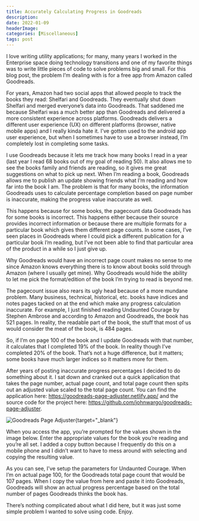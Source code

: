 ```yaml
---
title: Accurately Calculating Progress in Goodreads
description: 
date: 2022-01-09
headerImage: 
categories: [Miscellaneous]
tags: post
---
```


I love writing utility applications; for many, many years I worked in the Enterprise space doing technology transitions and one of my favorite things was to write little pieces of code to solve problems big and small. For this blog post, the problem I’m dealing with is for a free app from Amazon called Goodreads.

For years, Amazon had two social apps that allowed people to track the books they read: Shelfari and Goodreads. They eventually shut down Shelfari and merged everyone’s data into Goodreads. That saddened me because Shelfari was a much better app than Goodreads and delivered a more consistent experience across platforms. Goodreads delivers a different user experience (UX) on different platforms (browser, native mobile apps) and I really kinda hate it. I’ve gotten used to the android app user experience, but when I sometimes have to use a browser instead, I’m completely lost in completing some tasks.

I use Goodreads because it lets me track how many books I read in a year (last year I read 68 books out of my goal of reading 50). It also allows me to see the books family and friends are reading, so it gives me great suggestions on what to pick up next. When I’m reading a book, Goodreads allows me to publish an update showing friends what I’m reading and how far into the book I am. The problem is that for many books, the information Goodreads uses to calculate percentage completion based on page number is inaccurate, making the progress value inaccurate as well. 

This happens because for some books, the pagecount data Goodreads has for some books is incorrect. This happens either because their source provides incorrect information or because there are multiple formats for a particular book which gives them different page counts. In some cases, I’ve seen places in Goodreads where I could pick a different publication for a particular book I’m reading, but I’ve not been able to find that particular area of the product in a while so I just give up. 

Why Goodreads would have an incorrect page count makes no sense to me since Amazon knows everything there is to know about books sold through Amazon (where I usually get mine). Why Goodreads would hide the ability to let me pick the format/edition of the book I’m trying to read is beyond me.

The pagecount issue also rears its ugly head because of a more mundane problem. Many business, technical, historical, etc. books have indices and notes pages tacked on at the end which make any progress calculation inaccurate. 
For example, I just finished reading Undaunted Courage by Stephen Ambrose and according to Amazon and Goodreads, the book has 521 pages. In reality, the readable part of the book, the stuff that most of us would consider the meat of the book, is 484 pages. 

So, if I’m on page 100 of the book and I update Goodreads with that number, it calculates that I completed 19% of the book. In reality though I’ve completed 20% of the book. That’s not a huge difference, but it matters; some books have much larger indices so it matters more for them.

After years of posting inaccurate progress percentages I decided to do something about it. I sat down and cranked out a quick application that takes the page number, actual page count, and total page count then spits out an adjusted value scaled to the total page count. You can find the application here: https://goodreads-page-adjuster.netlify.app/ and the source code for the project here: https://github.com/johnwargo/goodreads-page-adjuster.

![Goodreads Page Adjuster](/images/2022/goodreads-page-adjuster.png){target="_blank"}

When you access the app, you’re prompted for the values shown in the image below. Enter the appropriate values for the book you’re reading and you’re all set. I added a copy button because I frequently do this on a mobile phone and I didn’t want to have to mess around with selecting and copying the resulting value.

As you can see, I’ve setup the parameters for Undaunted Courage. When I’m on actual page 100, for the Goodreads total page count that would be 107 pages. When I copy the value from here and paste it into Goodreads, Goodreads will show an actual progress percentage based on the total number of pages Goodreads thinks the book has. 

There’s nothing complicated about what I did here, but it was just some simple problem I wanted to solve using code. Enjoy.
